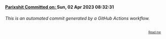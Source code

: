 **[Parixshit Committed on: ](https://github.com/Parixshit/AutoCommit/commit/fc5d9393f480301f3d05c08a8229734703a12d60) Sun, 02 Apr 2023 08:32:31** <!-- 86360e91ddccfa6e332f735e9bb0b2e12c13549a -->

###### This is an automated commit generated by a GitHub Actions workflow.

<div align="right"><sub><sup><a href="https://github.com/Parixshit/AutoCommit.git">Read me</a></sup></sub></div>
